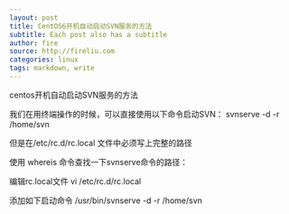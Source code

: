 ```yaml
---
layout: post
title: CentOS6开机自动启动SVN服务的方法
subtitle: Each post also has a subtitle
author: fire
source: http://fireliu.com
categories: linux 
tags: markdown, write
---
```


centos开机自动启动SVN服务的方法

我们在用终端操作的时候，可以直接使用以下命令启动SVN： 
svnserve -d -r /home/svn

但是在/etc/rc.d/rc.local 文件中必须写上完整的路径

使用 whereis 命令查找一下svnserve命令的路径：

编辑rc.local文件 
vi /etc/rc.d/rc.local

添加如下启动命令 
/usr/bin/svnserve -d -r /home/svn
